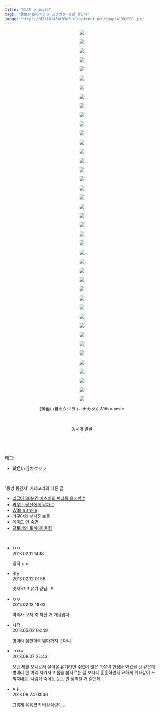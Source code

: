 ```yaml
---
title: "With a smile"
tags: "黄色い目のクジラ ムナカタ 동방_동인지"
image: "https://d2l1b145ht03q6.cloudfront.net/ghap/4188/001.jpg"
---
```

<div class="article">
<p style="text-align: center; clear: none; float: none;"><img src="{{ site.imgserver1 }}/ghap/4188/001.jpg"/></p>
<p style="text-align: center; clear: none; float: none;"><img src="{{ site.imgserver1 }}/ghap/4188/002.jpg"/></p>
<p style="text-align: center; clear: none; float: none;"><img src="{{ site.imgserver1 }}/ghap/4188/003.jpg"/></p>
<p style="text-align: center; clear: none; float: none;"><img src="{{ site.imgserver1 }}/ghap/4188/004.jpg"/></p>
<p style="text-align: center; clear: none; float: none;"><img src="{{ site.imgserver1 }}/ghap/4188/005.jpg"/></p>
<p style="text-align: center; clear: none; float: none;"><img src="{{ site.imgserver1 }}/ghap/4188/006.jpg"/></p>
<p style="text-align: center; clear: none; float: none;"><img src="{{ site.imgserver1 }}/ghap/4188/007.jpg"/></p>
<p style="text-align: center; clear: none; float: none;"><img src="{{ site.imgserver1 }}/ghap/4188/008.jpg"/></p>
<p style="text-align: center; clear: none; float: none;"><img src="{{ site.imgserver1 }}/ghap/4188/009.jpg"/></p>
<p style="text-align: center; clear: none; float: none;"><img src="{{ site.imgserver1 }}/ghap/4188/010.jpg"/></p>
<p style="text-align: center; clear: none; float: none;"><img src="{{ site.imgserver1 }}/ghap/4188/011.jpg"/></p>
<p style="text-align: center; clear: none; float: none;"><img src="{{ site.imgserver1 }}/ghap/4188/012.jpg"/></p>
<p style="text-align: center; clear: none; float: none;"><img src="{{ site.imgserver1 }}/ghap/4188/013.jpg"/></p>
<p style="text-align: center; clear: none; float: none;"><img src="{{ site.imgserver1 }}/ghap/4188/014.jpg"/></p>
<p style="text-align: center; clear: none; float: none;"><img src="{{ site.imgserver1 }}/ghap/4188/015.jpg"/></p>
<p style="text-align: center; clear: none; float: none;"><img src="{{ site.imgserver1 }}/ghap/4188/016.jpg"/></p>
<p style="text-align: center; clear: none; float: none;"><img src="{{ site.imgserver1 }}/ghap/4188/017.jpg"/></p>
<p style="text-align: center; clear: none; float: none;"><img src="{{ site.imgserver1 }}/ghap/4188/018.jpg"/></p>
<p style="text-align: center; clear: none; float: none;"><img src="{{ site.imgserver1 }}/ghap/4188/019.jpg"/></p>
<p style="text-align: center; clear: none; float: none;"><img src="{{ site.imgserver1 }}/ghap/4188/020.jpg"/></p>
<p style="text-align: center; clear: none; float: none;"><img src="{{ site.imgserver1 }}/ghap/4188/021.jpg"/></p>
<p style="text-align: center; clear: none; float: none;"><img src="{{ site.imgserver1 }}/ghap/4188/022.jpg"/></p>
<p style="text-align: center; clear: none; float: none;"><img src="{{ site.imgserver1 }}/ghap/4188/023.jpg"/></p>
<p style="text-align: center; clear: none; float: none;"><img src="{{ site.imgserver1 }}/ghap/4188/024.jpg"/></p>
<p style="text-align: center; clear: none; float: none;"><img src="{{ site.imgserver1 }}/ghap/4188/025.jpg"/></p>
<p style="text-align: center; clear: none; float: none;"><img src="{{ site.imgserver1 }}/ghap/4188/026.jpg"/></p>
<p style="text-align: center; clear: none; float: none;"><img src="{{ site.imgserver1 }}/ghap/4188/027.jpg"/></p>
<p style="text-align: center; clear: none; float: none;"><img src="{{ site.imgserver1 }}/ghap/4188/028.jpg"/></p>
<p style="text-align: center; clear: none; float: none;"><img src="{{ site.imgserver1 }}/ghap/4188/029.jpg"/></p>
<p style="text-align: center; clear: none; float: none;"><img src="{{ site.imgserver1 }}/ghap/4188/030.jpg"/></p>
<p style="text-align: center; clear: none; float: none;"><img src="{{ site.imgserver1 }}/ghap/4188/031.jpg"/></p>
<p style="text-align: center; clear: none; float: none;"><img src="{{ site.imgserver1 }}/ghap/4188/032.jpg"/></p>
<p style="text-align: center; clear: none; float: none;"><img src="{{ site.imgserver1 }}/ghap/4188/033.jpg"/></p>
<p style="text-align: center; clear: none; float: none;"><img src="{{ site.imgserver1 }}/ghap/4188/034.jpg"/></p>
<p style="text-align: center; clear: none; float: none;"><img src="{{ site.imgserver1 }}/ghap/4188/035.jpg"/></p>
<p style="text-align: center; clear: none; float: none;"><img src="{{ site.imgserver1 }}/ghap/4188/036.jpg"/></p>
<p style="text-align: center; clear: none; float: none;"><img src="{{ site.imgserver1 }}/ghap/4188/037.jpg"/></p>
<p style="text-align: center; clear: none; float: none;"><img src="{{ site.imgserver1 }}/ghap/4188/038.jpg"/></p>
<p style="text-align: center; clear: none; float: none;"><img src="{{ site.imgserver1 }}/ghap/4188/039.jpg"/></p>
<p style="text-align: center; clear: none; float: none;"><img src="{{ site.imgserver1 }}/ghap/4188/040.jpg"/></p>
<p style="text-align: center; clear: none; float: none;"><img src="{{ site.imgserver1 }}/ghap/4188/041.jpg"/></p>
<p style="text-align: center; clear: none; float: none;">[黄色い目のクジラ (ムナカタ)] With a smile</p>
<p style="text-align: center; clear: none; float: none;"><br/></p>
<p style="text-align: center; clear: none; float: none;">동시에 발굴</p>
<p><br/></p>
</div><br/>
<div class="tagTrail">
<p>태그: </p>
<ul>
<li>黄色い目のクジラ</li>
</ul>
</div><br/>
<div class="another">
<p>'동방 동인지' 카테고리의 다른 글</p>
<ul>
<li><a href="/ghap_4190">리글이 30분간 미스치의 팬티를 응시할뿐</a></li>
<li><a href="/ghap_4189">싸우는 당신에게 팡파르</a></li>
<li><a href="/ghap_4188">With a smile</a></li>
<li><a href="/ghap_4187">카구야의 부서진 보물</a></li>
<li><a href="/ghap_4182">메이드 인 숙면</a></li>
<li><a href="/ghap_4181">달토끼와 토끼에이린!?</a></li>
</ul>
</div><br/>
<div class="cb_module cb_fluid">
<div class="cb_wrt cb_profile">
<div class="comment">
<ul>
<li class="cb_thumb_off" id="comment15197348">
<div class="cb_comment_area">
<div class="cb_info_area">
<div class="cb_section">
<span class="cb_nick_name">ㅇㅇ</span>
</div>
<div class="cb_section">
<span class="cb_date">2018.02.11 14:18 </span>
</div>
</div>
<div class="cb_dsc_comment">
<p class="cb_dsc">
											띵작 ㅠㅠ
										</p>
</div>
</div></li>
<li class="cb_thumb_off" id="comment15197745">
<div class="cb_comment_area">
<div class="cb_info_area">
<div class="cb_section">
<span class="cb_nick_name">Rty</span>
</div>
<div class="cb_section">
<span class="cb_date">2018.02.12 01:56 </span>
</div>
</div>
<div class="cb_dsc_comment">
<p class="cb_dsc">
											멋져요!!!! 유기 엉님...!!!
										</p>
</div>
</div></li>
<li class="cb_thumb_off" id="comment15198208">
<div class="cb_comment_area">
<div class="cb_info_area">
<div class="cb_section">
<span class="cb_nick_name">ㅇㅇ</span>
</div>
<div class="cb_section">
<span class="cb_date">2018.02.12 19:03 </span>
</div>
</div>
<div class="cb_dsc_comment">
<p class="cb_dsc">
											마리사 모자 축 처진 거 개귀엽다.
										</p>
</div>
</div></li>
<li class="cb_thumb_off" id="comment15248506">
<div class="cb_comment_area">
<div class="cb_info_area">
<div class="cb_section">
<span class="cb_nick_name">사적</span>
</div>
<div class="cb_section">
<span class="cb_date">2018.05.02 04:49 </span>
</div>
</div>
<div class="cb_dsc_comment">
<p class="cb_dsc">
											병아리 심판하러 염마까지 오다니..
										</p>
</div>
</div></li>
<li class="cb_thumb_off" id="comment15302920">
<div class="cb_comment_area">
<div class="cb_info_area">
<div class="cb_section">
<span class="cb_nick_name">ㄱㅁㅎ</span>
</div>
<div class="cb_section">
<span class="cb_date">2018.08.07 23:43 </span>
</div>
</div>
<div class="cb_dsc_comment">
<p class="cb_dsc">
											오랜 세월 오니로서 살아온 유기라면 수없이 많은 학살의 현장을 봐왔을 것 같은데 병아리 한 마리 지키자고 몸을 불사르는 걸 보자니 훈훈하면서 묘하게 위화감이 느껴지네요. 사람이 죽어도 눈도 안 깜빡일 거 같은데...
										</p>
</div>
</div></li>
<li class="cb_thumb_off" id="comment15316087">
<div class="cb_comment_area">
<div class="cb_info_area">
<div class="cb_section">
<span class="cb_nick_name">Aㅏ...</span>
</div>
<div class="cb_section">
<span class="cb_date">2018.08.24 03:46 </span>
</div>
</div>
<div class="cb_dsc_comment">
<p class="cb_dsc">
											그렇게 윾윾코의 비상식량이...
										</p>
</div>
</div></li>
</ul>
</div>
</div><!-- commentList close -->
</div><br/>
